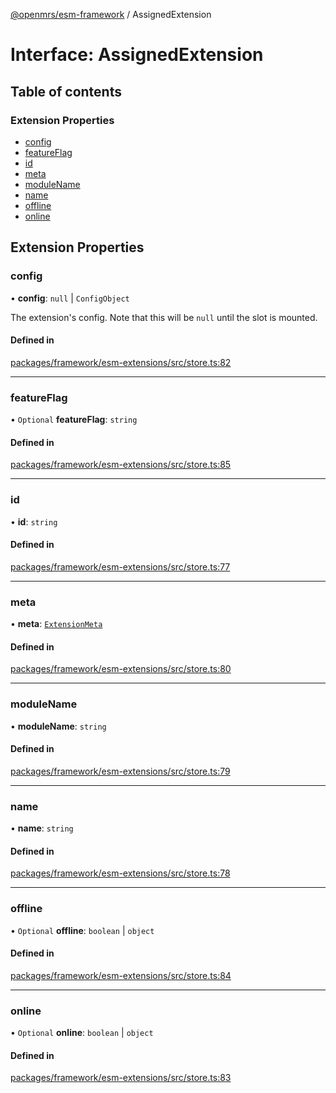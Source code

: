 [@openmrs/esm-framework](../API.md) / AssignedExtension

# Interface: AssignedExtension

## Table of contents

### Extension Properties

- [config](AssignedExtension.md#config)
- [featureFlag](AssignedExtension.md#featureflag)
- [id](AssignedExtension.md#id)
- [meta](AssignedExtension.md#meta)
- [moduleName](AssignedExtension.md#modulename)
- [name](AssignedExtension.md#name)
- [offline](AssignedExtension.md#offline)
- [online](AssignedExtension.md#online)

## Extension Properties

### config

• **config**: ``null`` \| `ConfigObject`

The extension's config. Note that this will be `null` until the slot is mounted.

#### Defined in

[packages/framework/esm-extensions/src/store.ts:82](https://github.com/openmrs/openmrs-esm-core/blob/main/packages/framework/esm-extensions/src/store.ts#L82)

___

### featureFlag

• `Optional` **featureFlag**: `string`

#### Defined in

[packages/framework/esm-extensions/src/store.ts:85](https://github.com/openmrs/openmrs-esm-core/blob/main/packages/framework/esm-extensions/src/store.ts#L85)

___

### id

• **id**: `string`

#### Defined in

[packages/framework/esm-extensions/src/store.ts:77](https://github.com/openmrs/openmrs-esm-core/blob/main/packages/framework/esm-extensions/src/store.ts#L77)

___

### meta

• **meta**: [`ExtensionMeta`](ExtensionMeta.md)

#### Defined in

[packages/framework/esm-extensions/src/store.ts:80](https://github.com/openmrs/openmrs-esm-core/blob/main/packages/framework/esm-extensions/src/store.ts#L80)

___

### moduleName

• **moduleName**: `string`

#### Defined in

[packages/framework/esm-extensions/src/store.ts:79](https://github.com/openmrs/openmrs-esm-core/blob/main/packages/framework/esm-extensions/src/store.ts#L79)

___

### name

• **name**: `string`

#### Defined in

[packages/framework/esm-extensions/src/store.ts:78](https://github.com/openmrs/openmrs-esm-core/blob/main/packages/framework/esm-extensions/src/store.ts#L78)

___

### offline

• `Optional` **offline**: `boolean` \| `object`

#### Defined in

[packages/framework/esm-extensions/src/store.ts:84](https://github.com/openmrs/openmrs-esm-core/blob/main/packages/framework/esm-extensions/src/store.ts#L84)

___

### online

• `Optional` **online**: `boolean` \| `object`

#### Defined in

[packages/framework/esm-extensions/src/store.ts:83](https://github.com/openmrs/openmrs-esm-core/blob/main/packages/framework/esm-extensions/src/store.ts#L83)
